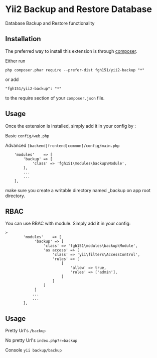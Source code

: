 Yii2 Backup and Restore Database
===================
Database Backup and Restore functionality

Installation
------------

The preferred way to install this extension is through [composer](http://getcomposer.org/download/).

Either run

```
php composer.phar require --prefer-dist fgh151/yii2-backup "*"
```

or add

```
"fgh151/yii2-backup": "*"
```

to the require section of your `composer.json` file.


Usage
-----

Once the extension is installed, simply add it in your config by  :

Basic ```config/web.php```

Advanced ```[backend|frontend|common]/config/main.php```

>
        'modules'    => [
            'backup' => [
                'class' => 'fgh151\modules\backup\Module',
            ],
            ...
            ...
        ],

make sure you create a writable directory named _backup on app root directory.

RBAC
----

You can use RBAC with module. Simply add it in your config:

```
>
        'modules'    => [
             'backup' => [
                 'class' => 'fgh151\modules\backup\Module',
                 'as access' => [
                     'class' => 'yii\filters\AccessControl',
                     'rules' => [
                         [
                             'allow' => true,
                             'roles' => ['admin'],
                         ]
                     ]
                 ]
             ]
            ...
            ...
        ],
```

Usage
-----

Pretty Url's ```/backup```

No pretty Url's ```index.php?r=backup```

Console ```yii backup/backup```
